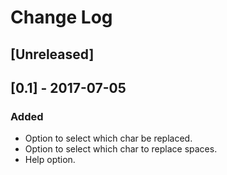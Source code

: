 # Change Log

## [Unreleased]

## [0.1] - 2017-07-05
### Added
- Option to select which char be replaced.
- Option to select which char to replace spaces.
- Help option.

